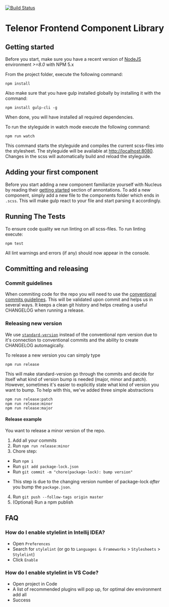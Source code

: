 [![Build Status](https://travis-ci.org/TelenorFrontend/component-library.svg?branch=master)](https://travis-ci.org/TelenorFrontend/component-library)

# Telenor Frontend Component Library

## Getting started

Before you start, make sure you have a recent version of [NodeJS](http://nodejs.org/) environment *>=8.0* with NPM 5.x

From the project folder, execute the following command:

```shell
npm install
```

Also make sure that you have gulp installed globally by installing it with the command:

```shell
npm install gulp-cli -g
```

When done, you will have installed all required dependencies.

To run the styleguide in watch mode execute the following command:

```shell
npm run watch
```

This command starts the styleguide and compiles the current scss-files into the stylesheet. The styleguide will be available at [http://localhost:8080](http://localhost:8080). Changes in the scss will automatically build and reload the styleguide.

## Adding your first component

Before you start adding a new component familiarize yourself with Nucleus by reading their [getting started](https://holidaypirates.github.io/nucleus/getting-started.html) section of annontations. To add a new component, simply add a new file to the components folder which ends in `.scss`. This will make gulp react to your file and start parsing it accordingly.

## Running The Tests

To ensure code quality we run linting on all scss-files. To run linting execute:

```shell
npm test
```

All lint warnings and errors (if any) should now appear in the console.

## Committing and releasing

### Commit guidelines
When commiting code for the repo you will need to use the [conventional commits guidelines](https://conventionalcommits.org/). This will be validated upon commit and helps us in several ways. It keeps a clean git history and helps creating a useful CHANGELOG when running a release.

### Releasing new version
We use [`standard-version`](https://github.com/conventional-changelog/standard-version) instead of the conventional npm version due to it's connection to conventional commits and the ability to create CHANGELOG automagically.

To release a new version you can simply type
```
npm run release
```

This will make standard-version go through the commits and decide for itself what kind of version bump is needed (major, minor and patch). However, sometimes it's easier to explicitly state what kind of version you want to bump. To help with this, we've added three simple abstractions

```
npm run release:patch
npm run release:minor
npm run release:major
```

#### Release example

You want to release a minor version of the repo.

1. Add all your commits
2. Run `npm run release:minor`
3. Chore step:
 + Run `npm i`
 + Run `git add package-lock.json`
 + Run `git commit -m "chore(package-lock): bump version"`  
 - This step is due to the changing version number of package-lock _after_ you bump the `package.json`. 

 4. Run `git push --follow-tags origin master`
 5. (Optional) Run a npm publish
## FAQ

### How do I enable stylelint in Intellij IDEA?

* Open `Preferences`
* Search for `stylelint` (or go to `Languages & Frameworks` > `Stylesheets` > `Stylelint`)
* Click `Enable`

### How do I enable stylelint in VS Code?

* Open project in Code
* A list of recommended plugins will pop up, for optimal dev environment add all
* Success
